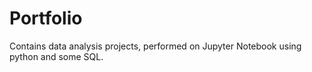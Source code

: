 # Portfolio
Contains data analysis projects, performed on Jupyter Notebook using python and some SQL.
